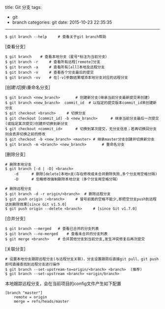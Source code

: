 title: Git 分支
tags:
  - git
  - branch
categories: git
date: 2015-10-23 22:35:35
---
	$ git branch --help     # 查看关于git branch帮助

[查看分支]

	$ git branch    # 查看本地分支（星号*标注为当前分支）
	$ git branch -r     # 查看所有远程[remote]分支
	$ git branch -a     # 查看所有[all]本地及远程分支
	$ git branch -v     # 查看各个分支最后的提交
	$ git branch -vv    # 在[-v]参数结果增添本地分支对应的远程分支

[创建\切换\重命名分支]

	$ git branch <new_branch>       # 创建新分支(继承当前分支最新提交来创建)
	$ git branch <new_branch>  commit_id  # 以指定的提交版本commit_id来创建新分支
	$ git checkout <branch>     # 切换分支
	$ git checkout [commit_id] -b <new_branch>      # 继承当前分支最后一次提交(或指定某次提交)创建并切换到新分支
	$ git checkout <commit_id>      # 切换到某次提交，无分支信息；若再切换回分支则会丢弃切换之前的修改
	$ git checkout -b <new_branch> <master> # 继承master分支创建并切换新分支
	$ git branch -m <branch> <new_branch>       # 重命名分支

[删除分支]

	# 删除本地分支
	$ git branch [-d | -D] <branch>
	    -d      # 删除[delete]本地n支(存在修改或未合并删除失败,多个分支用空格分隔)
	    -D      # 忽略修改强制删除本地分支（多个分支用空格分隔）
	
	# 删除远程分支
	$ git branch -d -r origin/<branch>  # 删除远程分支
	$ git push origin :<branch>     # 冒号前面的空格不能少,即把空分支push到远程达到删除效果[since Git v1.5.0]
	$ git push origin --delete <branch>     # [since Git v1.7.0]

[合并分支]

	$ git branch --merged   # 查看已合并的分支列表
	$ git branch --no-merged    # 查看未合并的分支列表
	$ git merge <branch>    # 合并其他分支到当前分支,发生冲突修复后再次提交

[关联分支]

	# 设置本地分支跟踪远程分支(与远程分支关联)，分支设置跟踪后直接git pull、git push即可直接查找到远程分支进行操作
	$ git branch --set-upstream-to=origin/<branch> <branch>  (推荐)
	$ git branch --set-upstream <branch> <origin/branch>    
 
本地跟踪远程分支，会在当前项目的config文件产生如下配置

	[branch "master"]
	    remote = origin
	    merge = refs/heads/master